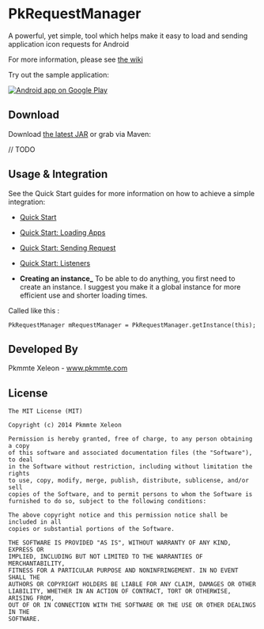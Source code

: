 PkRequestManager
================

A powerful, yet simple, tool which helps make it easy to load and sending application icon requests for Android

For more information, please see [the wiki][1]

Try out the sample application:

<a href="https://play.google.com/store/apps/details?id=com.pk">
  <img alt="Android app on Google Play"
       src="https://developer.android.com/images/brand/en_app_rgb_wo_45.png" />
</a>

Download
--------

Download [the latest JAR][2] or grab via Maven:

// TODO


Usage & Integration
--------

See the Quick Start guides for more information on how to achieve a simple integration:

* [Quick Start](https://github.com/Pkmmte/PkRequestManager/wiki)
* [Quick Start: Loading Apps](https://github.com/Pkmmte/PkRequestManager/wiki)
* [Quick Start: Sending Request](https://github.com/Pkmmte/PkRequestManager/wiki)
* [Quick Start: Listeners](https://github.com/Pkmmte/PkRequestManager/wiki)

* **Creating an instance_**
To be able to do anything, you first need to create an instance. 
I suggest you make it a global instance for more efficient use and shorter loading times.

Called like this :

    PkRequestManager mRequestManager = PkRequestManager.getInstance(this);

Developed By
--------

Pkmmte Xeleon - www.pkmmte.com


License
--------

    The MIT License (MIT)
    
    Copyright (c) 2014 Pkmmte Xeleon
    
    Permission is hereby granted, free of charge, to any person obtaining a copy
    of this software and associated documentation files (the "Software"), to deal
    in the Software without restriction, including without limitation the rights
    to use, copy, modify, merge, publish, distribute, sublicense, and/or sell
    copies of the Software, and to permit persons to whom the Software is
    furnished to do so, subject to the following conditions:
    
    The above copyright notice and this permission notice shall be included in all
    copies or substantial portions of the Software.
    
    THE SOFTWARE IS PROVIDED "AS IS", WITHOUT WARRANTY OF ANY KIND, EXPRESS OR
    IMPLIED, INCLUDING BUT NOT LIMITED TO THE WARRANTIES OF MERCHANTABILITY,
    FITNESS FOR A PARTICULAR PURPOSE AND NONINFRINGEMENT. IN NO EVENT SHALL THE
    AUTHORS OR COPYRIGHT HOLDERS BE LIABLE FOR ANY CLAIM, DAMAGES OR OTHER
    LIABILITY, WHETHER IN AN ACTION OF CONTRACT, TORT OR OTHERWISE, ARISING FROM,
    OUT OF OR IN CONNECTION WITH THE SOFTWARE OR THE USE OR OTHER DEALINGS IN THE
    SOFTWARE.


 [1]: http://pkmmte.com//TODO
 [2]: http://pkmmte.com//TODO
